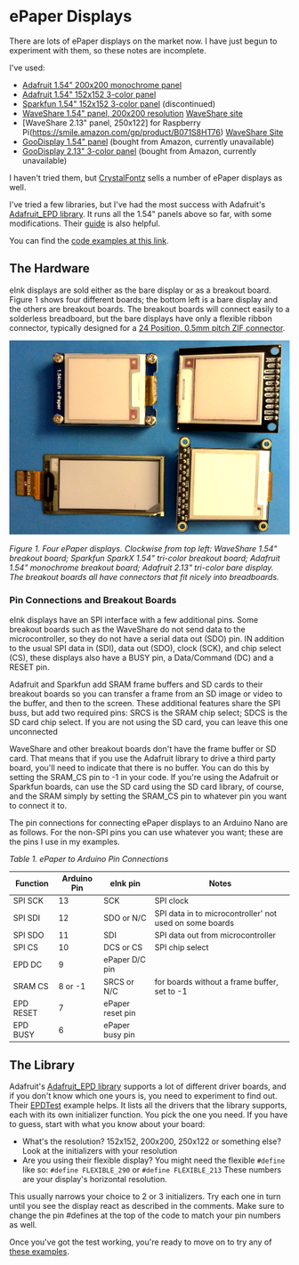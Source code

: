# ePaper Displays

There are lots of ePaper displays on the market now. I have just begun to experiment with them, so these notes are incomplete.

I've used:
* [Adafruit  1.54" 200x200 monochrome panel](https://www.adafruit.com/product/4196)
* [Adafruit 1.54" 152x152 3-color panel](https://www.adafruit.com/product/3625)
* [Sparkfun 1.54" 152x152 3-color panel](https://www.sparkfun.com/products/retired/14892) (discontinued)
* [WaveShare 1.54" panel, 200x200 resolution](https://smile.amazon.com/gp/product/B07DH6SBZM) [WaveShare site](https://www.waveshare.com/1.54inch-e-paper-module-b.htm)
* [WaveShare  2.13" panel, 250x122] for Raspberry Pi(https://smile.amazon.com/gp/product/B071S8HT76) [WaveShare Site](https://www.waveshare.com/product/displays/e-paper/epaper-3/2.13inch-e-paper-hat.htm)
* [GooDisplay 1.54" panel](https://smile.amazon.com/gp/product/B0788MSH89/) (bought from Amazon, currently unavailable)
* [GooDisplay 2.13" 3-color panel](https://smile.amazon.com/gp/product/B078KB3HSP) (bought from Amazon, currently unavailable)

I haven't tried them, but [CrystalFontz]() sells a number of ePaper displays as well. 

I've tried a few libraries, but I've had the most success with Adafruit's [Adafruit_EPD library](https://github.com/adafruit/Adafruit_EPD). It runs all the 1.54" panels above so far, with some modifications. Their [guide](https://learn.adafruit.com/adafruit-eink-display-breakouts?view=all) is also helpful. 

You can find the [code examples at this link](https://github.com/tigoe/display-examples/tree/main/EPaper_Examples).


## The Hardware
eInk displays are sold either as the bare display or as a breakout board. Figure 1 shows four different boards; the bottom left is a bare display and the others are breakout boards. The breakout boards will connect easily to a solderless breadboard, but the bare displays have only a flexible ribbon connector, typically  designed for a [24 Position, 0.5mm pitch ZIF connector](https://www.crystalfontz.com/product/cs050z24ga0-24-position-zif-connector).

![Figure 1. Four ePaper Displays](epaper-displays.png)

*Figure 1. Four ePaper displays. Clockwise from top left: WaveShare 1.54" breakout board; Sparkfun SparkX 1.54" tri-color breakout board; Adafruit 1.54" monochrome breakout board; Adafruit 2.13" tri-color bare display. The breakout boards all have connectors that fit nicely into breadboards.*

### Pin Connections and Breakout Boards

eInk displays have an SPI interface with a few additional pins. Some breakout boards such as the WaveShare do not send data to the microcontroller, so they do not have a serial data out (SDO) pin. IN addition to the usual SPI data in (SDI), data out (SDO), clock (SCK), and chip select (CS), these displays also have a BUSY pin, a Data/Command (DC) and a RESET pin. 

Adafruit and Sparkfun add SRAM frame buffers and SD cards to their breakout boards so you can transfer a frame from an SD image or video to the buffer, and then to the screen. These additional features share the SPI buss, but add two required pins: SRCS is the SRAM chip select; SDCS is the SD card chip select. If you are not using the SD card, you can leave this one unconnected

WaveShare and other breakout boards don't have the frame buffer or SD card. That means that if you use the Adafruit library to drive a third party board, you'll need to indicate that there is no buffer. You can do this by setting the SRAM_CS pin to -1 in your code.  If you're using the Adafruit or Sparkfun boards, can use the SD card using the SD card library, of course, and the SRAM simply by setting the SRAM_CS pin to whatever pin you want to connect it to. 

The pin connections for connecting ePaper displays to an Arduino Nano are as follows. For the non-SPI pins you can use whatever you want; these are the pins I use in my examples.

*Table 1. ePaper to Arduino Pin Connections*

| Function | Arduino Pin | eInk pin | Notes |
|---|---|---|---|
| SPI SCK | 13 | SCK | SPI clock | 
| SPI SDI | 12 | SDO or N/C | SPI data in to microcontroller' not used on some boards |
| SPI SDO | 11 | SDI | SPI data out from microcontroller |
| SPI CS | 10 | DCS or CS | SPI chip select |
| EPD DC  | 9 | ePaper D/C pin |
| SRAM CS  | 8 or -1 | SRCS or N/C | for boards without a frame buffer, set to -1 |
| EPD RESET  |  7 | ePaper reset pin | |
| EPD BUSY  |  6 | ePaper busy pin | | 

## The Library
Adafruit's [Adafruit_EPD library](https://github.com/adafruit/Adafruit_EPD) supports a lot of different driver boards, and if you don't know which one yours is, you need to experiment to find out. Their [EPDTest](https://github.com/adafruit/Adafruit_EPD/blob/master/examples/EPDTest/EPDTest.ino) example helps. It lists all the drivers that the library supports, each with its own initializer function. You pick the one you need. If you have to guess, start with what you know about your board:
* What's the resolution? 152x152, 200x200, 250x122 or something else? Look at the initializers with your resolution
* Are you using their flexible display? You might need the flexible `#define` like so: `#define FLEXIBLE_290` or `#define FLEXIBLE_213` These numbers are your display's horizontal resolution.

This usually narrows your choice to 2 or 3 initializers. Try each one in turn until you see the display react as described in the comments. Make sure to change the pin #defines at the top of the code to match your pin numbers as well. 

Once you've got the test working, you're ready to move on to try any of [these examples](https://github.com/tigoe/display-examples/tree/main/EPaper_Examples).